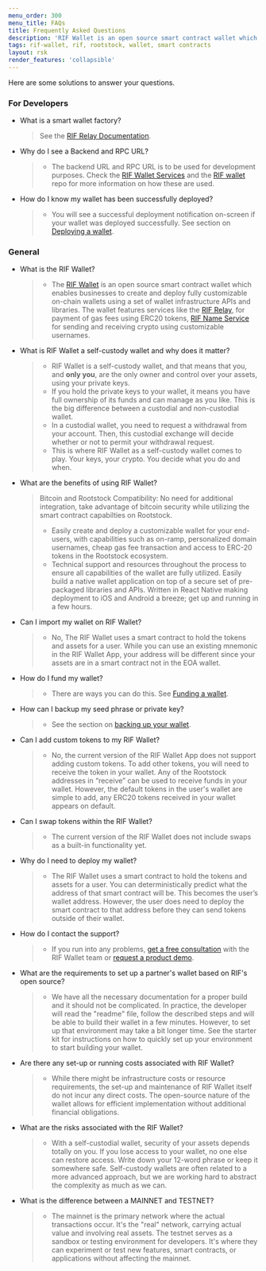 ```yaml
---
menu_order: 300
menu_title: FAQs
title: Frequently Asked Questions
description: 'RIF Wallet is an open source smart contract wallet which enables businesses to create and deploy fully customizable on-chain wallets'
tags: rif-wallet, rif, rootstock, wallet, smart contracts
layout: rsk
render_features: 'collapsible'
---
```


Here are some solutions to answer your questions.

### For Developers

[](#top "collapsible")
- What is a smart wallet factory?
    > See the [RIF Relay Documentation](/guides/rif-relay/smart-wallets/).
- Why do I see a Backend and RPC URL?
    > - The backend URL and RPC URL is to be used for development purposes. Check the [RIF Wallet Services](https://github.com/rsksmart/rif-wallet-services#readme) and the [RIF wallet](https://github.com/rsksmart/rif-wallet?tab=readme-ov-file#install-and-setup) repo for more information on how these are used.
- How do I know my wallet has been successfully deployed?
    > - You will see a successful deployment notification on-screen if your wallet was deployed successfully. See section on [Deploying a wallet](/rif/wallet/user-guide/deploy-a-wallet/).

### General

[](#top "collapsible")
- What is the RIF Wallet?
    > - The [RIF Wallet](https://rif.technology/rif-wallet/) is an open source smart contract wallet which enables businesses to create and deploy fully customizable on-chain wallets using a set of wallet infrastructure APIs and libraries. The wallet features services like the [RIF Relay](https://github.com/rsksmart/rif-relay), for payment of gas fees using ERC20 tokens, [RIF Name Service](https://github.com/rsksmart/rns-manager-react) for sending and receiving crypto using customizable usernames.
- What is RIF Wallet a self-custody wallet and why does it matter?
    > - RIF Wallet is a self-custody wallet, and that means that you, and **only you**, are the only owner and control over your assets, using your private keys. 
    > - If you hold the private keys to your wallet, it means you have full ownership of its funds and can manage as you like. This is the big difference between a custodial and non-custodial wallet. 
    > - In a custodial wallet, you need to request a withdrawal from your account. Then, this custodial exchange will decide whether or not to permit your withdrawal request. 
    > - This is where RIF Wallet as a self-custody wallet comes to play. Your keys, your crypto. You decide what you do and when. 
- What are the benefits of using  RIF Wallet?
    > Bitcoin and Rootstock Compatibility: No need for additional integration, take advantage of bitcoin security while utilizing the smart contract capabilties on Rootstock.
    > - Easily create and deploy a customizable wallet for your end-users, with capabilities such as on-ramp, personalized domain usernames, cheap gas fee transaction and access to ERC-20 tokens in the Rootstock ecosystem.
    > - Technical support and resources throughout the process to ensure all capabilities of the wallet are fully utilized.
    > Easily build a native wallet application on top of a secure set of pre-packaged libraries and APIs. Written in React Native making deployment to iOS and Android a breeze; get up and running in a few hours.
- Can I import my wallet on RIF Wallet?
    > - No, The RIF Wallet uses a smart contract to hold the tokens and assets for a user. While you can use an existing mnemonic in the RIF Wallet App, your address will be different since your assets are in a smart contract not in the EOA wallet.
- How do I fund my wallet?
    > - There are ways you can do this. See [Funding a wallet](/rif/wallet/user-guide/funding-a-wallet/).
- How can I backup my seed phrase or private key?
    > - See the section on [backing up your wallet](/rif/wallet/user-guide/wallet-backup/).
- Can I add custom tokens to my RIF Wallet?
    > - No, the current version of the RIF Wallet App does not support adding custom tokens. To add other tokens, you will need to receive the token in your wallet. Any of the Rootstock addresses in “receive” can be used to receive funds in your wallet. However, the default tokens in the user's wallet are simple to add, any ERC20 tokens received in your wallet appears on default. 
- Can I swap tokens within the RIF Wallet?
    > - The current version of the RIF Wallet does not include swaps as a built-in functionality yet. 
- Why do I need to deploy my wallet?
    > - The RIF Wallet uses a smart contract to hold the tokens and assets for a user. You can deterministically predict what the address of that smart contract will be. This becomes the user’s wallet address. However, the user does need to deploy the smart contract to that address before they can send tokens outside of their wallet. 
- How do I contact the support?
    > - If you run into any problems, [get a free consultation](https://rif.technology/rif-wallet/)  with the RIF Wallet team or [request a product demo](https://share.hsforms.com/1DkKk-EuxRq6BCv-HxmmOmg1noi4).
- What are the requirements to set up a partner's wallet based on RIF's open source? 
    > - We have all the necessary documentation for a proper build and it should not be complicated. In practice, the developer will read the "readme" file, follow the described steps and will be able to build their wallet in a few minutes. However, to set up that environment may take a bit longer time. See the starter kit for instructions on how to quickly set up your environment to start building your wallet.
- Are there any set-up or running costs associated with RIF Wallet?
    > - While there might be infrastructure costs or resource requirements, the set-up and maintenance of RIF Wallet itself do not incur any direct costs. The open-source nature of the wallet allows for efficient implementation without additional financial obligations. 
- What are the risks associated with the RIF Wallet? 
    > - With a self-custodial wallet, security of your assets depends totally on you. 
    If you lose access to your wallet, no one else can restore access. Write down your 12-word phrase or keep it somewhere safe. 
    Self-custody wallets are often related to a more advanced approach, but we are working hard to abstract the complexity as much as we can. 
- What is the difference between a MAINNET and TESTNET?
    > - The mainnet is the primary network where the actual transactions occur. It's the "real" network, carrying actual value and involving real assets. The testnet serves as a sandbox or testing environment for developers. It's where they can experiment or test new features, smart contracts, or applications without affecting the mainnet.

